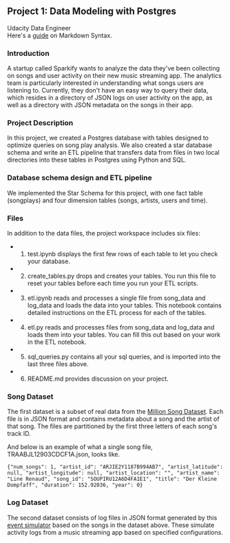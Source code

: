 ## Project 1: Data Modeling with Postgres
Udacity Data Engineer     
Here's a [guide](https://www.markdownguide.org/basic-syntax/) on Markdown Syntax.

### Introduction
A startup called Sparkify wants to analyze the data they've been collecting on songs and user activity on their new music streaming app. The analytics team is particularly interested in understanding what songs users are listening to. Currently, they don't have an easy way to query their data, which resides in a directory of JSON logs on user activity on the app, as well as a directory with JSON metadata on the songs in their app. 

### Project Description
In this project, we created a Postgres database with tables designed to optimize queries on song play analysis. We also created a star database schema and write an ETL pipeline that transfers data from files in two local directories into these tables in Postgres using Python and SQL.

### Database schema design and ETL pipeline
We implemented the Star Schema for this project, with one fact table (songplays) and four dimension tables (songs, artists, users and time).

### Files
In addition to the data files, the project workspace includes six files:

* 1. test.ipynb displays the first few rows of each table to let you check your database. 
* 2. create_tables.py drops and creates your tables. You run this file to reset your tables before each time you run your ETL scripts.
* 3. etl.ipynb reads and processes a single file from song_data and log_data and loads the data into your tables. This notebook contains detailed instructions on the ETL process for each of the tables.
* 4. etl.py reads and processes files from song_data and log_data and loads them into your tables. You can fill this out based on your work in the ETL notebook.
* 5. sql_queries.py contains all your sql queries, and is imported into the last three files above.
* 6. README.md provides discussion on your project.


### Song Dataset
The first dataset is a subset of real data from the [Million Song Dataset](http://millionsongdataset.com/). Each file is in JSON format and contains metadata about a song and the artist of that song. The files are partitioned by the first three letters of each song's track ID.  

And below is an example of what a single song file, TRAABJL12903CDCF1A.json, looks like.

    {"num_songs": 1, "artist_id": "ARJIE2Y1187B994AB7", "artist_latitude": null, "artist_longitude": null, "artist_location": "", "artist_name": "Line Renaud", "song_id": "SOUPIRU12A6D4FA1E1", "title": "Der Kleine Dompfaff", "duration": 152.92036, "year": 0}

### Log Dataset
The second dataset consists of log files in JSON format generated by this [event simulator](https://github.com/Interana/eventsim) based on the songs in the dataset above. These simulate activity logs from a music streaming app based on specified configurations.


